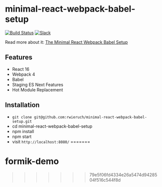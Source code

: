 # minimal-react-webpack-babel-setup

[![Build Status](https://travis-ci.org/rwieruch/minimal-react-webpack-babel-setup.svg?branch=master)](https://travis-ci.org/rwieruch/minimal-react-webpack-babel-setup) [![Slack](https://slack-the-road-to-learn-react.wieruch.com/badge.svg)](https://slack-the-road-to-learn-react.wieruch.com/)

Read more about it: [The Minimal React Webpack Babel Setup](https://www.robinwieruch.de/minimal-react-webpack-babel-setup/)

## Features

* React 16
* Webpack 4
* Babel
* Staging ES Next Features
* Hot Module Replacement

## Installation

* `git clone git@github.com:rwieruch/minimal-react-webpack-babel-setup.git`
* cd minimal-react-webpack-babel-setup
* npm install
* npm start
* visit `http://localhost:8080/`
=======
# formik-demo
>>>>>>> 79e5f06fd4334e26a5474d9428504f516c544f8d
